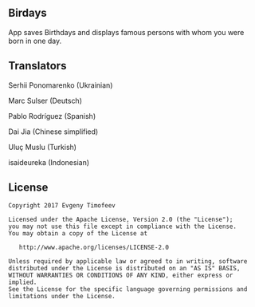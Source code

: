 ## Birdays
App saves Birthdays and displays famous persons with whom you were born in one day.
## Translators
Serhii Ponomarenko (Ukrainian)

Marc Sulser (Deutsch)

Pablo Rodríguez (Spanish)

Dai Jia (Chinese simplified)

Uluç Muslu (Turkish)

isaideureka (Indonesian)
## License
```
Copyright 2017 Evgeny Timofeev

Licensed under the Apache License, Version 2.0 (the "License");
you may not use this file except in compliance with the License.
You may obtain a copy of the License at

   http://www.apache.org/licenses/LICENSE-2.0

Unless required by applicable law or agreed to in writing, software
distributed under the License is distributed on an "AS IS" BASIS,
WITHOUT WARRANTIES OR CONDITIONS OF ANY KIND, either express or implied.
See the License for the specific language governing permissions and
limitations under the License.
```
